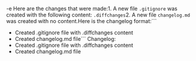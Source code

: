
-e Here are the changes that were made:1. A new file `.gitignore` was created with the following content: `.diffchanges`2. A new file `changelog.md` was created with no content.Here is the changelog format:```
- Created .gitignore file with .diffchanges content
- Created changelog.md file```
Changelog:
- Created .gitignore file with .diffchanges content
- Created changelog.md file
